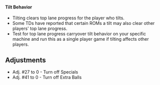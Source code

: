 #### Tilt Behavior

-   Tilting clears top lane progress for the player who tilts.
-   Some TDs have reported that certain ROMs a tilt may also clear other players' top lane progress.
-   Test for top lane progress carryover tilt behavior on your specific machine and run this as a single player game if tilting affects other players.

## Adjustments

- Adj. #27 to 0 - Turn off Specials
- Adj. #41 to 0 - Turn off Extra Balls